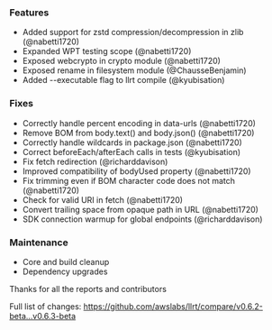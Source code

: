 ### Features
  - Added support for zstd compression/decompression in zlib (@nabetti1720)
  - Expanded WPT testing scope (@nabetti1720)
  - Exposed webcrypto in crypto module (@nabetti1720)
  - Exposed rename in filesystem module (@ChausseBenjamin)
  - Added --executable flag to llrt compile (@kyubisation)

### Fixes
  - Correctly handle percent encoding in data-urls (@nabetti1720)
  - Remove BOM from body.text() and body.json() (@nabetti1720)
  - Correctly handle wildcards in package.json (@nabetti1720)
  - Correct beforeEach/afterEach calls in tests (@kyubisation)
  - Fix fetch redirection (@richarddavison)
  - Improved compatibility of bodyUsed property (@nabetti1720)
  - Fix trimming even if BOM character code does not match (@nabetti1720)
  - Check for valid URI in fetch (@nabetti1720)
  - Convert trailing space from opaque path in URL (@nabetti1720)
  - SDK connection warmup for global endpoints (@richarddavison)

### Maintenance
  - Core and build cleanup
  - Dependency upgrades

Thanks for all the reports and contributors

Full list of changes:
https://github.com/awslabs/llrt/compare/v0.6.2-beta...v0.6.3-beta
